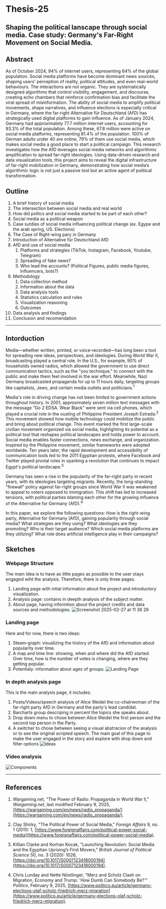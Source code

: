 # Thesis-25

## Shaping the political lanscape through social media. Case study: Germany's Far-Right Movement on Social Media. 

## Abstract
As of October 2024, 94% of internet users, representing 64% of the global population. Social media platforms have become dominant news sources, shaping users' perception of reality, political attitudes, and even real-world behaviours. The interactions are not organic. They are systematically designed algorithms that control visibility, engagement, and discourse, creating echo chambers that reinforce confirmation bias and facilitate the viral spread of misinformation. The ability of social media to amplify political movements, shape narratives, and influence elections is especially critical in Germany, where the far-right Alternative für Deutschland (AfD) has strategically used digital platforms to gain influence. As of January 2024, Germany had approximately 77.7 million internet users, accounting for 93.3% of the total population. Among these, 67.8 million were active on social media platforms, representing 81.4% of the population. 100% of German adults under 40 are online, 79% of them use social media, which makes social media a good place to start a political campaign. This research investigates how the AfD leverages social media networks and algorithmic amplification to spread far-right ideologies. Using data-driven research and data visualization tools, this project aims to reveal the digital infrastructure of far-right mobilization in Germany, demonstrating how social media’s algorithmic logic is not just a passive tool but an active agent of political transformation.


## Outline
1. A brief history of social media
2. The intersection between social media and real world
3. How did politcs and social media started to be part of each other?
4. Social media as a political weapon
5. Case sutdies of social media influencing political change (ex. Egype and the arab spring, US. Elections)
6. The Case of Right-wing pary in Germany
7. Introduction of Alternative für Deutschland AfD
8. AfD and use of social media
   1. Platforms and strategies (TikTok, Instagram, Facebook, Youtube, Telegram)
   2. Spreading of fake news?
   3. Who lead the accounts? (Political Figures, public media figures, Influencers, bots?)
9. Methodology
   1. Data collection method
   2. Information about the data
   3. Data analysis tools 
   4. Statistics calculation and rules
   5. Visualization reasoning
   6. Outcomes
10. Data analysis and findings
11. Conclusion and recomendation 
---

## Intorduction 
Media—whether written, printed, or voice-recorded—has long been a tool for spreading new ideas, perspectives, and ideologies. During World War II, broadcasting played a central role. In the U.S., for example, 90% of households owned radios, which allowed the government to use direct communication tactics, such as the "you technique," to connect with the public and make them feel involved in the war effort. Meanwhile, Nazi Germany broadcasted propaganda for up to 11 hours daily, targeting groups like capitalists, Jews, and certain media outlets and politicians.<sup>1</sup>

Media's role in driving change has not been limited to government actions throughout history. In 2001, approximately seven million text messages with the message “Go 2 EDSA. Wear Black” were sent via cell phones, which played a crucial role in the ousting of Philippine President Joseph Estrada.<sup>2</sup> This movement showed how mobile technology could mobilize the public and bring about political change. This event marked the first large-scale civilian movement organized via social media, highlighting its potential as a political tool that reshapes political landscapes and holds power to account. Social media enables faster connections, news exchange, and organization. Inspired by the Philippine movement, similar frameworks were adopted worldwide. Ten years later, the rapid development and accessibility of communication tools led to the 2011 Egyptian protests, where Facebook and Twitter played pivotal roles in sparking a revolution that continues to impact Egypt's political landscape.<sup>3</sup>

Germany has seen a rise in the popularity of the far-right party in recent years, with its ideologies targeting migrants. Recently, the long-standing "firewall" policy against far-right groups since World War II was weakened to appeal to voters opposed to immigration. This shift has led to increased tensions, with political parties blaming each other for the growing influence of the Alternative for Germany (AfD).<sup>4</sup>

In this paper, we explore the following questions: How is the right-wing party, Alternative for Germany (AfD), gaining popularity through social media? What strategies are they using? What ideologies are they promoting? Who is their target audience? Which social media platforms are they utilizing? What role does artificial intelligence play in their campaigns?




## Sketches
### Webpage Structure 
The main Idea is to have as little pages as possible to the user stays engaged wiht the analysis. 
Therefore, there is only three pages.
1. Landing page with intial information about the project and introductory visualization. 
2. Analysis page: contains in deepth analysis of the subject matter.
3. About page, having informtion about the project credits and data sources and methodologies. 
![Screenshot 2025-02-27 at 11 36 26](https://github.com/user-attachments/assets/1b9fe273-1513-4d4f-b001-cdbbdedb5380)


### Landing page
Here and for now, there is two ideas: 
1. Steam-graph: visualizing the history of the AfD and information about popularity over time.
2. A map and time line: showing, when and where did the AfD started. Over time, how is the number of votes is changing, where are they getting popular.
3. Potentialy: informaiton about ages of groups. 
![Landing Page](https://github.com/user-attachments/assets/932113fc-6bb4-4ab5-92f3-9927cc853d37)

### In depth analysis page
This is the main analysis page, it includes: 
1. Posts/Videos/speech analysis of Alice Weidel the co-chairwoman of the far-right party AfD in Germany and the party's lead candidat.
2. Barcharts group descriping in percent the topics she speaks about.
3. Drop down menu to chose between Alice Weidel the first person and the second top person in the Party.
4. A switcher to chose between seeing a visual abstracion of the analysis or to see the original scripted speech.
The main goal of this page to make the user engaged in the story and explore with drop down and filter options
![Ideas](https://github.com/user-attachments/assets/8c0676d7-b12d-4119-bf0c-18e9b80e6bbd)

### Video analysis
![Components](https://github.com/user-attachments/assets/058f22c4-d1ea-4205-b767-d92901586582)




---
## References

1. Wargaming.net, "The Power of Radio: Propaganda in World War II," *Wargaming.net*, last modified February 9, 2025, [https://wargaming.com/en/news/radio_propaganda/](https://wargaming.com/en/news/radio_propaganda/).

2. Clay Shirky, "The Political Power of Social Media," *Foreign Affairs* 9, no. 1 (2011): 1, [https://www.foreignaffairs.com/political-power-social-media](https://www.foreignaffairs.com/political-power-social-media).

3. Killian Clarke and Korhan Kocak, "Launching Revolution: Social Media and the Egyptian Uprising’s First Movers," *British Journal of Political Science* 50, no. 3 (2020): 1026, [https://doi.org/10.1017/S0007123418000194](https://doi.org/10.1017/S0007123418000194).

4. Chris Lunday and Nette Nöstlinger, "Merz and Scholz Clash on Migration, Economy and Trump: 'How Dumb Can Somebody Be?'" *Politico*, February 9, 2025, [https://www.politico.eu/article/germany-elections-olaf-scholz-friedrich-merz-migration](https://www.politico.eu/article/germany-elections-olaf-scholz-friedrich-merz-migration).
